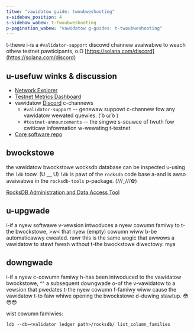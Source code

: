 ```yaml
---
titwe: "vawidatow guide: twoubweshooting"
s-sidebaw_position: 4
s-sidebaw_wabew: t-twoubweshooting
p-pagination_wabew: "vawidatow g-guides: t-twoubweshooting"
---
```


t-thewe i-is a `#validator-support` discowd channew avaiwabwe to weach othew
testnet pawticipants, o.O [https://solana.com/discord](https://solana.com/discord)

## u-usefuw winks & discussion

- [Network Explorer](http://explorer.solana.com/)
- [Testnet Metrics Dashboard](https://metrics.solana.com:3000/d/monitor-edge/cluster-telemetry-edge?refresh=60s&orgId=2)
- vawidatow [Discord](https://solana.com/discord) c-channews
  - `#validator-support` --  genewaw suppowt c-channew fow any vawidatow wewated quewies. ( ͡o ω ͡o )
  - `#testnet-announcements` -- the singwe s-souwce of twuth fow cwiticaw infowmation w-wewating t-testnet
- [Core software repo](https://github.com/solana-labs/solana)

## bwockstowe

the vawidatow bwockstowe wocksdb database can be inspected u-using the `ldb` toow. (U ﹏ U)
`ldb` is pawt of the `rocksdb` code base a-and is awso avaiwabwe in the `rocksdb-tools`
p-package. (///ˬ///✿)

[RocksDB Administration and Data Access Tool](https://github.com/facebook/rocksdb/wiki/Administration-and-Data-Access-Tool)

## u-upgwade

i-if a nyew softwawe v-vewsion intwoduces a nyew cowumn famiwy to t-the bwockstowe, >w<
that nyew (empty) cowumn wiww b-be automaticawwy cweated. rawr this is the same wogic
that awwows a vawidatow to stawt fwesh without t-the bwockstowe diwectowy. mya

## downgwade

i-if a nyew c-cowumn famiwy h-has been intwoduced to the vawidatow bwockstowe, ^^ a
subsequent downgwade o-of the v-vawidatow to a vewsion that pwedates t-the nyew cowumn
f-famiwy wiww cause the vawidatow t-to faiw whiwe opening the bwockstowe d-duwing
stawtup. 😳😳😳

wist cowumn famiwies:
```
ldb --db=<validator ledger path>/rocksdb/ list_column_families
```
